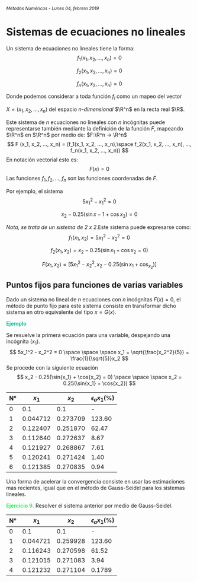 <small>*Métodos Numéricos - Lunes 04, febrero 2019*</small>

# Sistemas de ecuaciones no lineales

Un sistema de ecuaciones no lineales tiene la forma:
$$
f_1 (x_1, x_2, ..., x_n) = 0
$$

$$
f_2 (x_1, x_2, ..., x_n) = 0
$$

$$
f_n (x_1, x_2, ..., x_n) = 0
$$

Donde podemos considerar a toda función $f_i$ como un mapeo del vector

 $X = (x_1, x_2, ..., x_n)$ del espacio *n-dimensional* $\R^n$ en la recta real $\R$.

Este sistema de $n$ ecuaciones no lineales con $n$ incógnitas puede representarse también mediante la definición de la función $F$, mapeando $\R^n$ en $\R^n$ por medio de: $F:\R^n -> \R^n$
$$
F (x_1, x_2, ..., x_n) = (f_1(x_1, x_2, ..., x_n),\space f_2(x_1, x_2, ..., x_n), ..., f_n(x_1, x_2, ..., x_n))
$$
En notación vectorial esto es:
$$
F(x) = 0
$$
Las funciones $f_1, f_2, ..., f_n$ son las funciones coordenadas de $F$.

Por ejemplo, el sistema 
$$
5x_1^2 - x_1^2 = 0
$$

$$
x_2 - 0.25(\sin{x-1} + \cos{x_2}) = 0
$$

*Nota, se trata de un sistema de 2 x 2*.Este sistema puede expresarse como: 
$$
f_1 (x_1, x_2)= 5x_1^2 - x_2^2 = 0
$$

$$
f_2(x_1, x_2) = x_2 - 0.25(\sin{x_1} + \cos{x_2} = 0)
$$

$$
F(x_1, x_2) = [5x_1^2 - x_2^2, x_2 - 0.25(\sin{x_1} + \cos_{x_2})]
$$



## Puntos fijos para funciones de varias variables

Dado un sistema no lineal de $n$ ecuaciones con $n$ incógnitas $F(x) = 0$, el método de punto fijo para este sistema consiste en transformar dicho sistema en otro equivalente del tipo $x = G(x)$. 

<span style='color:#02c3a0; font-weight:bold'>Ejemplo</span>

Se resuelve la primera ecuación para una variable, despejando una incógnita ($x_1$). 
$$
5x_1^2 - x_2^2 = 0
\space
\space
\space
x_1 = \sqrt{\frac{x_2^2}{5}} = \frac{1}{\sqrt{5}}x_2
$$
Se procede con la siguiente ecuación
$$
x_2 - 0.25(\sin{x_1} + \cos{x_2} = 0)
\space
\space
\space
x_2 =  0.25(\sin{x_1} + \cos{x_2})
$$

| N°   | $x_1$    | $x_2$    | $\epsilon_a x_1 (\%)$ |
| ---- | -------- | -------- | --------------------- |
| 0    | 0.1      | 0.1      | -                     |
| 1    | 0.044712 | 0.273709 | 123.60                |
| 2    | 0.122407 | 0.251870 | 62.47                 |
| 3    | 0.112640 | 0.272637 | 8.67                  |
| 4    | 0.121927 | 0.268867 | 7.61                  |
| 5    | 0.120241 | 0.271424 | 1.40                  |
| 6    | 0.121385 | 0.270835 | 0.94                  |

Una forma de acelerar la convergencia consiste en usar las estimaciones mas recientes, igual que en el método de Gauss-Seidel para los sistemas lineales.

<span style="color:#23f453; font-weight:bold;">Ejercicio 9.</span> Resolver el sistema anterior por medio de Gauss-Seidel.

| N°   | $x_1$    | $x_2$    | $\epsilon_a x_1 (\%)$ |
| ---- | -------- | -------- | --------------------- |
| 0    | 0.1      | 0.1      | -                     |
| 1    | 0.044721 | 0.259928 | 123.60                |
| 2    | 0.116243 | 0.270598 | 61.52                 |
| 3    | 0.121015 | 0.271083 | 3.94                  |
| 4    | 0.121232 | 0.271104 | 0.1789                |

